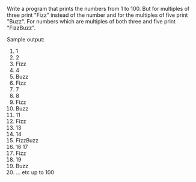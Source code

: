 Write a program that prints the numbers from 1 to 100. But for multiples of three print "Fizz" instead of the number and for the multiples of five print "Buzz". For numbers which are multiples of both three and five print "FizzBuzz".

Sample output:
1. 1
1. 2
1. Fizz
1. 4
1. Buzz
1. Fizz
1. 7
1. 8
1. Fizz
1. Buzz
1. 11
1. Fizz
1. 13
1. 14
1. FizzBuzz
1. 16 17
1. Fizz
1. 19
1. Buzz
1. ... etc up to 100